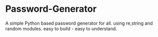 # Password-Generator
A simple Python based password generator for all.
using re,string and random modules.
easy to build - easy to understand.
